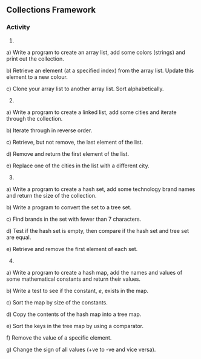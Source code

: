 ## Collections Framework
### Activity

1.
a) Write a program to create an array list, add some colors (strings) and print out the collection.</br>

b) Retrieve an element (at a specified index) from the array list. Update this element to a new colour.</br>

c) Clone your array list to another array list. Sort alphabetically.

2.
a) Write a program to create a linked list, add some cities and iterate through the collection.</br>

b) Iterate through in reverse order.</br>

c) Retrieve, but not remove, the last element of the list.</br>

d) Remove and return the first element of the list.</br>

e) Replace one of the cities in the list with a different city.

3.
a) Write a program to create a hash set, add some technology brand names and return the size of the collection.</br>

b) Write a program to convert the set to a tree set.</br>

c) Find brands in the set with fewer than 7 characters.</br>

d) Test if the hash set is empty, then compare if the hash set and tree set are equal.

e) Retrieve and remove the first element of each set.

4.
a) Write a program to create a hash map, add the names and values of some mathematical constants and return their values.</br>

b) Write a test to see if the constant, *e*, exists in the map.

c) Sort the map by size of the constants.</br>

d) Copy the contents of the hash map into a tree map.

e) Sort the keys in the tree map by using a comparator.

f) Remove the value of a specific element.

g) Change the sign of all values (+ve to -ve and vice versa).
